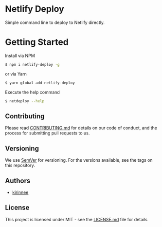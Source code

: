 # Netlify Deploy

Simple command line to deploy to Netlify directly.

# Getting Started

Install via NPM 
```bash
$ npm i netlify-deploy -g
```

or via Yarn
```bash
$ yarn global add netlify-deploy
```

Execute the help command 

```bash
$ netdeploy --help
```

## Contributing
Please read [CONTRIBUTING.md](CONTRIBUTING.MD) for details on our code of conduct, and the process for submitting pull requests to us.

## Versioning 
We use [SemVer](https://semver.org/) for versioning. For the versions available, see the tags on this repository.

## Authors
* [kirinnee](mailto:kirinnee@gmail.com) 

## License
This project is licensed under MIT - see the [LICENSE.md](LICENSE.MD) file for details
